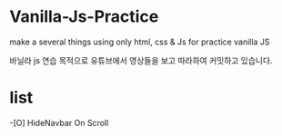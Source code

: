 # Vanilla-Js-Practice
make a several things using only html, css &amp; Js for practice vanilla JS

바닐라 js 연습 목적으로 유튜브에서 영상들을 보고 따라하여 커밋하고 있습니다.

# list
-[O] HideNavbar On Scroll